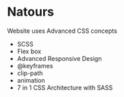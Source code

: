 # Natours

Website uses Advanced CSS concepts

- SCSS
- Flex box
- Advanced Responsive Design
- @keyframes
- clip-path
- animation
- 7 in 1 CSS Architecture with SASS
